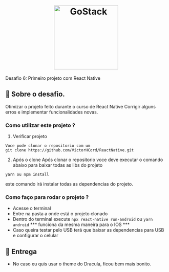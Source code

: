 <h1 align="center">
    <img alt="GoStack" src="https://rocketseat-cdn.s3-sa-east-1.amazonaws.com/bootcamp-header.png" width="200px" />
</h1>
Desafio 6: Primeiro projeto com React Native

## :rocket: Sobre o desafio.

Otimizar o projeto feito durante o curso de React Native
Corrigir alguns erros e implementar funcionalidades novas.


### Como utilizar este projeto ?

1. Verificar projeto

```
Voce pode clonar o repositorio com um
git clone https://github.com/VictorHCord/ReactNative.git
```

2. Após o clone
Após clonar o repositorio voce deve executar o comando abaixo para baixar
todas as libs do projeto

```
yarn ou npm install
```
este comando irá instalar todas as dependencias do projeto.

### Como faço para rodar o projeto ?

- Acesse o terminal
- Entre na pasta a onde está o projeto clonado
- Dentro do terminal execute
``` npx react-native run-android ``` ou ``` yarn android ```
*** funciona da mesma maneira para o IOS ***
- Caso queira testar pelo USB terá que baixar as dependencias para USB e configurar o celular

## 📅 Entrega

- No caso eu quis usar o theme do Dracula, ficou bem mais bonito.
